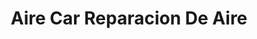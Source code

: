 ---
title: "Aire Car Reparacion De Aire"
url: /retalhuleu/aire-car-reparacion-de-aire/
shop: Allgemein
---